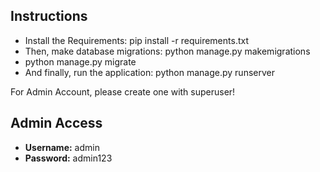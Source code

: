 

## **Instructions**
- Install the Requirements: pip install -r requirements.txt
- Then, make database migrations: python manage.py makemigrations
- python manage.py migrate
- And finally, run the application: python manage.py runserver

For Admin Account, please create one with superuser!


## Admin Access
- **Username:** admin
- **Password:** admin123
